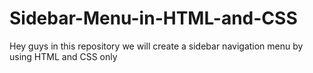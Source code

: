 # Sidebar-Menu-in-HTML-and-CSS
Hey guys in this repository we will create a sidebar navigation menu by using HTML and CSS only
